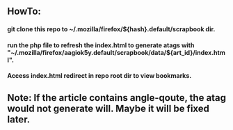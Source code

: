 ## HowTo:
#### git clone this repo to ~/.mozilla/firefox/${hash}.default/scrapbook dir.
#### run the php file to refresh the index.html to generate atags with "~/.mozilla/firefox/aagiok5y.default/scrapbook/data/${art_id}/index.html".
#### Access index.html redirect in repo root dir to view bookmarks.
## Note: If the article contains angle-qoute,  the atag would not generate will. Maybe it will be fixed later.
